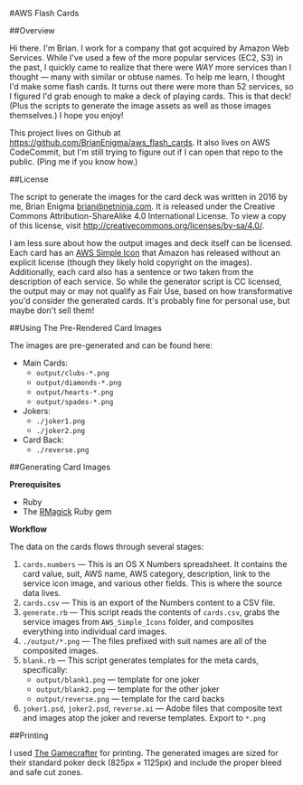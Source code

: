 #AWS Flash Cards

##Overview

Hi there. I'm Brian. I work for a company that got acquired by Amazon Web Services. While I've used a few of the more popular services (EC2, S3) in the past, I quickly came to realize that there were _*WAY*_ more services than I thought — many with similar or obtuse names. To help me learn, I thought I'd make some flash cards. It turns out there were more than 52 services, so I figured I'd grab enough to make a deck of playing cards. This is that deck! (Plus the scripts to generate the image assets as well as those images themselves.) I hope you enjoy!

This project lives on Github at <https://github.com/BrianEnigma/aws_flash_cards>. It also lives on AWS CodeCommit, but I'm still trying to figure out if I can open that repo to the public. (Ping me if you know how.)

##License

The script to generate the images for the card deck was written in 2016 by me, Brian Enigma <brian@netninja.com>. It is released under the Creative Commons Attribution-ShareAlike 4.0 International License. To view a copy of this license, visit <http://creativecommons.org/licenses/by-sa/4.0/>.

I am less sure about how the output images and deck itself can be licensed. Each card has an [AWS Simple Icon](https://aws.amazon.com/architecture/icons/) that Amazon has released without an explicit license (though they likely hold copyright on the images). Additionally, each card also has a sentence or two taken from the description of each service. So while the generator script is CC licensed, the output may or may not qualify as Fair Use, based on how transformative you'd consider the generated cards. It's probably fine for personal use, but maybe don't sell them!

##Using The Pre-Rendered Card Images

The images are pre-generated and can be found here:

- Main Cards:
    - `output/clubs-*.png`
    - `output/diamonds-*.png`
    - `output/hearts-*.png`
    - `output/spades-*.png`
- Jokers:
    - `./joker1.png`
    - `./joker2.png`
- Card Back:
    - `./reverse.png`

##Generating Card Images

**Prerequisites**

- Ruby
- The [RMagick](https://rubygems.org/gems/rmagick/) Ruby gem

**Workflow**

The data on the cards flows through several stages:

1. `cards.numbers` — This is an OS X Numbers spreadsheet. It contains the card value, suit, AWS name, AWS category, description, link to the service icon image, and various other fields. This is where the source data lives.
2. `cards.csv` — This is an export of the Numbers content to a CSV file.
3. `generate.rb` — This script reads the contents of `cards.csv`, grabs the service images from `AWS_Simple_Icons` folder, and composites everything into individual card images.
4. `./output/*.png` — The files prefixed with suit names are all of the composited images.
5. `blank.rb` — This script generates templates for the meta cards, specifically:
    - `output/blank1.png` — template for one joker
    - `output/blank2.png` — template for the other joker
    - `output/reverse.png` — template for the card backs
6. `joker1.psd`, `joker2.psd`, `reverse.ai` — Adobe files that composite text and images atop the joker and reverse templates. Export to `*.png`

##Printing    

I used [The Gamecrafter](https://www.thegamecrafter.com) for printing. The generated images are sized for their standard poker deck (825px × 1125px) and include the proper bleed and safe cut zones.
